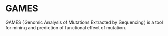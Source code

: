 # GAMES

GAMES (Genomic Analysis of Mutations Extracted by Sequencing) is a tool for mining and prediction of functional effect of mutation.
